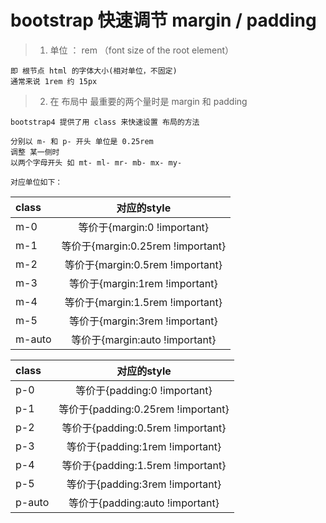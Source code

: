 # bootstrap 快速调节 margin / padding

> 1. 单位 ： rem （font size of the root element）
```
即 根节点 html 的字体大小(相对单位，不固定)
通常来说 1rem 约 15px 
```

> 2. 在 布局中 最重要的两个量时是 margin 和 padding
```
bootstrap4 提供了用 class 来快速设置 布局的方法

分别以 m- 和 p- 开头 单位是 0.25rem
调整 某一侧时 
以两个字母开头 如 mt- ml- mr- mb- mx- my-

对应单位如下： 
```
class | 对应的style
:-- | :-:
m-0 | 等价于{margin:0 !important}
m-1 | 等价于{margin:0.25rem !important}
m-2 | 等价于{margin:0.5rem !important}
m-3 | 等价于{margin:1rem !important}
m-4 | 等价于{margin:1.5rem !important}
m-5 | 等价于{margin:3rem !important}
m-auto | 等价于{margin:auto !important}

class | 对应的style
:-- | :-:
p-0 | 等价于{padding:0 !important}
p-1 | 等价于{padding:0.25rem !important}
p-2 | 等价于{padding:0.5rem !important}
p-3 | 等价于{padding:1rem !important}
p-4 | 等价于{padding:1.5rem !important}
p-5 | 等价于{padding:3rem !important}
p-auto | 等价于{padding:auto !important}

